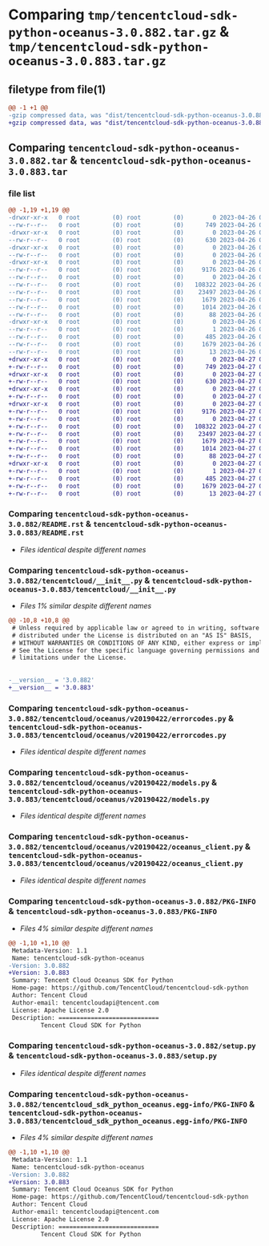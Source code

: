 # Comparing `tmp/tencentcloud-sdk-python-oceanus-3.0.882.tar.gz` & `tmp/tencentcloud-sdk-python-oceanus-3.0.883.tar.gz`

## filetype from file(1)

```diff
@@ -1 +1 @@
-gzip compressed data, was "dist/tencentcloud-sdk-python-oceanus-3.0.882.tar", last modified: Wed Apr 26 03:39:48 2023, max compression
+gzip compressed data, was "dist/tencentcloud-sdk-python-oceanus-3.0.883.tar", last modified: Thu Apr 27 00:41:57 2023, max compression
```

## Comparing `tencentcloud-sdk-python-oceanus-3.0.882.tar` & `tencentcloud-sdk-python-oceanus-3.0.883.tar`

### file list

```diff
@@ -1,19 +1,19 @@
-drwxr-xr-x   0 root         (0) root         (0)        0 2023-04-26 03:39:48.000000 tencentcloud-sdk-python-oceanus-3.0.882/
--rw-r--r--   0 root         (0) root         (0)      749 2023-04-26 03:39:48.000000 tencentcloud-sdk-python-oceanus-3.0.882/README.rst
-drwxr-xr-x   0 root         (0) root         (0)        0 2023-04-26 03:39:48.000000 tencentcloud-sdk-python-oceanus-3.0.882/tencentcloud/
--rw-r--r--   0 root         (0) root         (0)      630 2023-04-26 03:39:48.000000 tencentcloud-sdk-python-oceanus-3.0.882/tencentcloud/__init__.py
-drwxr-xr-x   0 root         (0) root         (0)        0 2023-04-26 03:39:48.000000 tencentcloud-sdk-python-oceanus-3.0.882/tencentcloud/oceanus/
--rw-r--r--   0 root         (0) root         (0)        0 2023-04-26 03:39:48.000000 tencentcloud-sdk-python-oceanus-3.0.882/tencentcloud/oceanus/__init__.py
-drwxr-xr-x   0 root         (0) root         (0)        0 2023-04-26 03:39:48.000000 tencentcloud-sdk-python-oceanus-3.0.882/tencentcloud/oceanus/v20190422/
--rw-r--r--   0 root         (0) root         (0)     9176 2023-04-26 03:39:48.000000 tencentcloud-sdk-python-oceanus-3.0.882/tencentcloud/oceanus/v20190422/errorcodes.py
--rw-r--r--   0 root         (0) root         (0)        0 2023-04-26 03:39:48.000000 tencentcloud-sdk-python-oceanus-3.0.882/tencentcloud/oceanus/v20190422/__init__.py
--rw-r--r--   0 root         (0) root         (0)   108322 2023-04-26 03:39:48.000000 tencentcloud-sdk-python-oceanus-3.0.882/tencentcloud/oceanus/v20190422/models.py
--rw-r--r--   0 root         (0) root         (0)    23497 2023-04-26 03:39:48.000000 tencentcloud-sdk-python-oceanus-3.0.882/tencentcloud/oceanus/v20190422/oceanus_client.py
--rw-r--r--   0 root         (0) root         (0)     1679 2023-04-26 03:39:48.000000 tencentcloud-sdk-python-oceanus-3.0.882/PKG-INFO
--rw-r--r--   0 root         (0) root         (0)     1014 2023-04-26 03:39:48.000000 tencentcloud-sdk-python-oceanus-3.0.882/setup.py
--rw-r--r--   0 root         (0) root         (0)       88 2023-04-26 03:39:48.000000 tencentcloud-sdk-python-oceanus-3.0.882/setup.cfg
-drwxr-xr-x   0 root         (0) root         (0)        0 2023-04-26 03:39:48.000000 tencentcloud-sdk-python-oceanus-3.0.882/tencentcloud_sdk_python_oceanus.egg-info/
--rw-r--r--   0 root         (0) root         (0)        1 2023-04-26 03:39:48.000000 tencentcloud-sdk-python-oceanus-3.0.882/tencentcloud_sdk_python_oceanus.egg-info/dependency_links.txt
--rw-r--r--   0 root         (0) root         (0)      485 2023-04-26 03:39:48.000000 tencentcloud-sdk-python-oceanus-3.0.882/tencentcloud_sdk_python_oceanus.egg-info/SOURCES.txt
--rw-r--r--   0 root         (0) root         (0)     1679 2023-04-26 03:39:48.000000 tencentcloud-sdk-python-oceanus-3.0.882/tencentcloud_sdk_python_oceanus.egg-info/PKG-INFO
--rw-r--r--   0 root         (0) root         (0)       13 2023-04-26 03:39:48.000000 tencentcloud-sdk-python-oceanus-3.0.882/tencentcloud_sdk_python_oceanus.egg-info/top_level.txt
+drwxr-xr-x   0 root         (0) root         (0)        0 2023-04-27 00:41:57.000000 tencentcloud-sdk-python-oceanus-3.0.883/
+-rw-r--r--   0 root         (0) root         (0)      749 2023-04-27 00:41:56.000000 tencentcloud-sdk-python-oceanus-3.0.883/README.rst
+drwxr-xr-x   0 root         (0) root         (0)        0 2023-04-27 00:41:57.000000 tencentcloud-sdk-python-oceanus-3.0.883/tencentcloud/
+-rw-r--r--   0 root         (0) root         (0)      630 2023-04-27 00:41:56.000000 tencentcloud-sdk-python-oceanus-3.0.883/tencentcloud/__init__.py
+drwxr-xr-x   0 root         (0) root         (0)        0 2023-04-27 00:41:57.000000 tencentcloud-sdk-python-oceanus-3.0.883/tencentcloud/oceanus/
+-rw-r--r--   0 root         (0) root         (0)        0 2023-04-27 00:41:56.000000 tencentcloud-sdk-python-oceanus-3.0.883/tencentcloud/oceanus/__init__.py
+drwxr-xr-x   0 root         (0) root         (0)        0 2023-04-27 00:41:57.000000 tencentcloud-sdk-python-oceanus-3.0.883/tencentcloud/oceanus/v20190422/
+-rw-r--r--   0 root         (0) root         (0)     9176 2023-04-27 00:41:56.000000 tencentcloud-sdk-python-oceanus-3.0.883/tencentcloud/oceanus/v20190422/errorcodes.py
+-rw-r--r--   0 root         (0) root         (0)        0 2023-04-27 00:41:56.000000 tencentcloud-sdk-python-oceanus-3.0.883/tencentcloud/oceanus/v20190422/__init__.py
+-rw-r--r--   0 root         (0) root         (0)   108322 2023-04-27 00:41:56.000000 tencentcloud-sdk-python-oceanus-3.0.883/tencentcloud/oceanus/v20190422/models.py
+-rw-r--r--   0 root         (0) root         (0)    23497 2023-04-27 00:41:56.000000 tencentcloud-sdk-python-oceanus-3.0.883/tencentcloud/oceanus/v20190422/oceanus_client.py
+-rw-r--r--   0 root         (0) root         (0)     1679 2023-04-27 00:41:57.000000 tencentcloud-sdk-python-oceanus-3.0.883/PKG-INFO
+-rw-r--r--   0 root         (0) root         (0)     1014 2023-04-27 00:41:56.000000 tencentcloud-sdk-python-oceanus-3.0.883/setup.py
+-rw-r--r--   0 root         (0) root         (0)       88 2023-04-27 00:41:57.000000 tencentcloud-sdk-python-oceanus-3.0.883/setup.cfg
+drwxr-xr-x   0 root         (0) root         (0)        0 2023-04-27 00:41:57.000000 tencentcloud-sdk-python-oceanus-3.0.883/tencentcloud_sdk_python_oceanus.egg-info/
+-rw-r--r--   0 root         (0) root         (0)        1 2023-04-27 00:41:57.000000 tencentcloud-sdk-python-oceanus-3.0.883/tencentcloud_sdk_python_oceanus.egg-info/dependency_links.txt
+-rw-r--r--   0 root         (0) root         (0)      485 2023-04-27 00:41:57.000000 tencentcloud-sdk-python-oceanus-3.0.883/tencentcloud_sdk_python_oceanus.egg-info/SOURCES.txt
+-rw-r--r--   0 root         (0) root         (0)     1679 2023-04-27 00:41:57.000000 tencentcloud-sdk-python-oceanus-3.0.883/tencentcloud_sdk_python_oceanus.egg-info/PKG-INFO
+-rw-r--r--   0 root         (0) root         (0)       13 2023-04-27 00:41:57.000000 tencentcloud-sdk-python-oceanus-3.0.883/tencentcloud_sdk_python_oceanus.egg-info/top_level.txt
```

### Comparing `tencentcloud-sdk-python-oceanus-3.0.882/README.rst` & `tencentcloud-sdk-python-oceanus-3.0.883/README.rst`

 * *Files identical despite different names*

### Comparing `tencentcloud-sdk-python-oceanus-3.0.882/tencentcloud/__init__.py` & `tencentcloud-sdk-python-oceanus-3.0.883/tencentcloud/__init__.py`

 * *Files 1% similar despite different names*

```diff
@@ -10,8 +10,8 @@
 # Unless required by applicable law or agreed to in writing, software
 # distributed under the License is distributed on an "AS IS" BASIS,
 # WITHOUT WARRANTIES OR CONDITIONS OF ANY KIND, either express or implied.
 # See the License for the specific language governing permissions and
 # limitations under the License.
 
 
-__version__ = '3.0.882'
+__version__ = '3.0.883'
```

### Comparing `tencentcloud-sdk-python-oceanus-3.0.882/tencentcloud/oceanus/v20190422/errorcodes.py` & `tencentcloud-sdk-python-oceanus-3.0.883/tencentcloud/oceanus/v20190422/errorcodes.py`

 * *Files identical despite different names*

### Comparing `tencentcloud-sdk-python-oceanus-3.0.882/tencentcloud/oceanus/v20190422/models.py` & `tencentcloud-sdk-python-oceanus-3.0.883/tencentcloud/oceanus/v20190422/models.py`

 * *Files identical despite different names*

### Comparing `tencentcloud-sdk-python-oceanus-3.0.882/tencentcloud/oceanus/v20190422/oceanus_client.py` & `tencentcloud-sdk-python-oceanus-3.0.883/tencentcloud/oceanus/v20190422/oceanus_client.py`

 * *Files identical despite different names*

### Comparing `tencentcloud-sdk-python-oceanus-3.0.882/PKG-INFO` & `tencentcloud-sdk-python-oceanus-3.0.883/PKG-INFO`

 * *Files 4% similar despite different names*

```diff
@@ -1,10 +1,10 @@
 Metadata-Version: 1.1
 Name: tencentcloud-sdk-python-oceanus
-Version: 3.0.882
+Version: 3.0.883
 Summary: Tencent Cloud Oceanus SDK for Python
 Home-page: https://github.com/TencentCloud/tencentcloud-sdk-python
 Author: Tencent Cloud
 Author-email: tencentcloudapi@tencent.com
 License: Apache License 2.0
 Description: ============================
         Tencent Cloud SDK for Python
```

### Comparing `tencentcloud-sdk-python-oceanus-3.0.882/setup.py` & `tencentcloud-sdk-python-oceanus-3.0.883/setup.py`

 * *Files identical despite different names*

### Comparing `tencentcloud-sdk-python-oceanus-3.0.882/tencentcloud_sdk_python_oceanus.egg-info/PKG-INFO` & `tencentcloud-sdk-python-oceanus-3.0.883/tencentcloud_sdk_python_oceanus.egg-info/PKG-INFO`

 * *Files 4% similar despite different names*

```diff
@@ -1,10 +1,10 @@
 Metadata-Version: 1.1
 Name: tencentcloud-sdk-python-oceanus
-Version: 3.0.882
+Version: 3.0.883
 Summary: Tencent Cloud Oceanus SDK for Python
 Home-page: https://github.com/TencentCloud/tencentcloud-sdk-python
 Author: Tencent Cloud
 Author-email: tencentcloudapi@tencent.com
 License: Apache License 2.0
 Description: ============================
         Tencent Cloud SDK for Python
```

